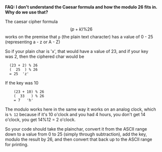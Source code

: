 **FAQ: I don't understand the Caesar formula and how the modulo 26 fits in.  Why do we use that?**

The caesar cipher formula  $$(p + k) \% 26$$  works on the premise that `p` (the plain text character) has a value of 0 - 25  (representing a - z or A - Z)

So if your plain char is 'x', that would have a value of 23, and if your key was 2, then the ciphered char would be 
  ``` 
    (23 + 2) % 26
    (  25  ) % 26
    = 25  'z'
```
If the key was 10
```
    (23 + 10) % 26
    (  33   ) % 26
    = 7   'h'
```
The modulo works here in the same way it works on an analog clock, which is  `% 12` because if it's 10 o'clock and you had 4 hours, you don't get 14 o'clock, you get 14%12 = 2 o'clock.

So your code should take the plainchar, convert it from the ASCII range down to a value from 0 to 25  (simply through subtraction), add the key, modulo the result by 26, and then convert that back up to the ASCII range for printing.
